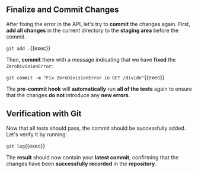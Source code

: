 ## Finalize and Commit Changes

After fixing the error in the API, let's try to **commit** the changes again. First, **add all changes** in the current directory to the **staging area** before the commit.

`git add .`{{exec}}

Then, **commit** them with a message indicating that we have **fixed** the `ZeroDivisionError`:

`git commit -m "Fix ZeroDivisionError in GET /divide"`{{exec}}

The **pre-commit hook** will **automatically** run **all of the tests** again to ensure that the changes **do not** introduce any **new errors**. 

## Verification with Git

Now that all tests should pass, the commit should be successfully added. Let's verify it by running:

`git log`{{exec}}

The **result** should now contain your **latest commit**, confirming that the changes have been **successfully recorded** in the **repository**. 